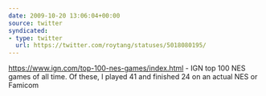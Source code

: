 ```yaml
---
date: 2009-10-20 13:06:04+00:00
source: twitter
syndicated:
- type: twitter
  url: https://twitter.com/roytang/statuses/5018080195/
---
```


https://www.ign.com/top-100-nes-games/index.html - IGN top 100 NES games of all time. Of these, I played 41 and finished 24 on an actual NES or Famicom